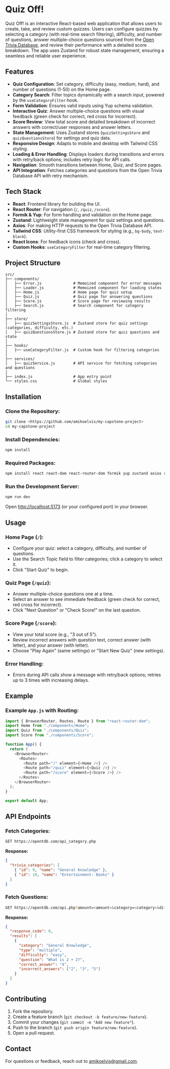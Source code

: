 # Quiz Off!

Quiz Off! is an interactive React-based web application that allows users to create, take, and review custom quizzes. Users can configure quizzes by selecting a category (with real-time search filtering), difficulty, and number of questions, answer multiple-choice questions sourced from the [Open Trivia Database](https://opentdb.com/), and review their performance with a detailed score breakdown. The app uses Zustand for robust state management, ensuring a seamless and reliable user experience.

## Features

- **Quiz Configuration**: Set category, difficulty (easy, medium, hard), and number of questions (1-50) on the Home page.
- **Category Search**: Filter topics dynamically with a search input, powered by the `useCategoryFilter` hook.
- **Form Validation**: Ensures valid inputs using Yup schema validation.
- **Interactive Quiz**: Answer multiple-choice questions with visual feedback (green check for correct, red cross for incorrect).
- **Score Review**: View total score and detailed breakdown of incorrect answers with correct/user responses and answer letters.
- **State Management**: Uses Zustand stores (`quizSettingsStore` and `quizQuestionsStore`) for settings and quiz data.
- **Responsive Design**: Adapts to mobile and desktop with Tailwind CSS styling.
- **Loading & Error Handling**: Displays loaders during transitions and errors with retry/back options; includes retry logic for API calls.
- **Navigation**: Smooth transitions between Home, Quiz, and Score pages.
- **API Integration**: Fetches categories and questions from the Open Trivia Database API with retry mechanism.

## Tech Stack

- **React**: Frontend library for building the UI.
- **React Router**: For navigation (`/`, `/quiz`, `/score`).
- **Formik & Yup**: For form handling and validation on the Home page.
- **Zustand**: Lightweight state management for quiz settings and questions.
- **Axios**: For making HTTP requests to the Open Trivia Database API.
- **Tailwind CSS**: Utility-first CSS framework for styling (e.g., `bg-body`, `text-black`).
- **React Icons**: For feedback icons (check and cross).
- **Custom Hooks**: `useCategoryFilter` for real-time category filtering.

## Project Structure

```plaintext
src/
├── components/
│   ├── Error.js              # Memoized component for error messages
│   ├── Loader.js             # Memoized component for loading states
│   ├── Home.js               # Home page for quiz setup
│   ├── Quiz.js               # Quiz page for answering questions
│   ├── Score.js              # Score page for reviewing results
│   ├── Search.js             # Search component for category filtering
│
├── store/
│   ├── quizSettingsStore.js  # Zustand store for quiz settings (categories, difficulty, etc.)
│   ├── quizQuestionsStore.js # Zustand store for quiz questions and state
│
├── hooks/
│   ├── useCategoryFilter.js  # Custom hook for filtering categories
│
├── services/
│   ├── quizService.js        # API service for fetching categories and questions
│
├── index.js                  # App entry point
└── styles.css                # Global styles
```

## Installation

### Clone the Repository:

```bash
git clone <https://github.com/amikoelvis/my-capstone-project>
cd my-capstone-project
```

### Install Dependencies:

```bash
npm install
```

### Required Packages:

```bash
npm install react react-dom react-router-dom formik yup zustand axios react-icons tailwindcss
```

### Run the Development Server:

```bash
npm run dev
```

Open [http://localhost:5173](http://localhost:5173) (or your configured port) in your browser.

## Usage

### Home Page (`/`):

- Configure your quiz: select a category, difficulty, and number of questions.
- Use the Search Topic field to filter categories; click a category to select it.
- Click "Start Quiz" to begin.

### Quiz Page (`/quiz`):

- Answer multiple-choice questions one at a time.
- Select an answer to see immediate feedback (green check for correct, red cross for incorrect).
- Click "Next Question" or "Check Score!" on the last question.

### Score Page (`/score`):

- View your total score (e.g., "3 out of 5").
- Review incorrect answers with question text, correct answer (with letter), and your answer (with letter).
- Choose "Play Again" (same settings) or "Start New Quiz" (new settings).

### Error Handling:

- Errors during API calls show a message with retry/back options; retries up to 3 times with increasing delays.

## Example

### Example `App.js` with Routing:

```javascript
import { BrowserRouter, Routes, Route } from "react-router-dom";
import Home from "./components/Home";
import Quiz from "./components/Quiz";
import Score from "./components/Score";

function App() {
  return (
    <BrowserRouter>
      <Routes>
        <Route path="/" element={<Home />} />
        <Route path="/quiz" element={<Quiz />} />
        <Route path="/score" element={<Score />} />
      </Routes>
    </BrowserRouter>
  );
}

export default App;
```

## API Endpoints

### Fetch Categories:

```bash
GET https://opentdb.com/api_category.php
```

**Response:**

```json
{
  "trivia_categories": [
    { "id": 9, "name": "General Knowledge" },
    { "id": 10, "name": "Entertainment: Books" }
  ]
}
```

### Fetch Questions:

```bash
GET https://opentdb.com/api.php?amount=<amount>&category=<category>&difficulty=<difficulty>&type=multiple
```

**Response:**

```json
{
  "response_code": 0,
  "results": [
    {
      "category": "General Knowledge",
      "type": "multiple",
      "difficulty": "easy",
      "question": "What is 2 + 2?",
      "correct_answer": "4",
      "incorrect_answers": ["2", "3", "5"]
    }
  ]
}
```

## Contributing

1. Fork the repository.
2. Create a feature branch (`git checkout -b feature/new-feature`).
3. Commit your changes (`git commit -m "Add new feature"`).
4. Push to the branch (`git push origin feature/new-feature`).
5. Open a pull request.

## Contact

For questions or feedback, reach out to [amikoelvis@gmail.com](mailto:amikoelvis@gmail.com).
